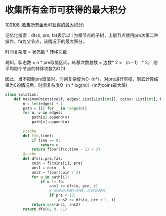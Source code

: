 # 收集所有金币可获得的最大积分

[100108. 收集所有金币可获得的最大积分](https://leetcode.cn/problems/maximum-points-after-collecting-coins-from-all-nodes/)\


记忆化搜索：dfs(i, pre, fa)表示以 i 为根节点的子树，上层节点使用pre次第二种操作，fa为父节点，该情况下的最大积分。

时间复杂度 = 状态数 \* 转移次数

易知，状态数 = n \* pre取值区间，转移次数总数 = 边数\* 2 = （n - 1） \* 2， 则平均每个节点的转移次数为O(1)

因此，当不限制pre取值时，时间复杂度为O（n²），对pre进行剪枝，删去计算结果为0的情况后，时间复杂度O（n \* log(m)）(m为coins最大值)

```python
class Solution:
    def maximumPoints(self, edges: List[List[int]], coins: List[int], k: int) -> int:
        n = len(edges) + 1
        path = [[] for _ in range(n)]
        for u, v in edges:
            path[u].append(v)
            path[v].append(u)
        
        @cache
        def f(c,time):
            if time == 0:
                return c
            return floor(f(c,time - 1) / 2)
        @cache
        def dfs(i,pre,fa):
            coin = f(coins[i], pre)
            ans1 = coin - k
            ans2 = floor(coin / 2)
            for u in path[i]:
                if u != fa:
                    ans1 += dfs(u, pre, i)
                    # 此处必须进行剪枝，否则会超时
                    if pre < 13:
                        ans2 += dfs(u, pre + 1, i)
            return max(ans1, ans2)
        return dfs(0, 0, -1)
```
